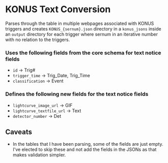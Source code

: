 # KONUS Text Conversion

Parses through the table in multiple webpages associated with KONUS triggers and creates `KONUS_{sernum}.json` directory in a `konus_jsons` inside an `output` directory for each trigger where sernum in an iterative number with no relation to the triggers.

### Uses the following fields from the core schema for text notice fields
- `id` &#8594; Trig#
- `trigger_time` &#8594; Trig_Date, Trig_Time
- `classification` &#8594; Event

### Defines the following new fields for the text notice fields
- `lightcurve_image_url` &#8594; GIF
- `lightcurve_textfile_url` &#8594; Text
- `detector_number` &#8594; Det

## Caveats
- In the tables that I have been parsing, some of the fields are just empty. I've elected to skip these and not add the fields in the JSONs as that makes validation simpler.
